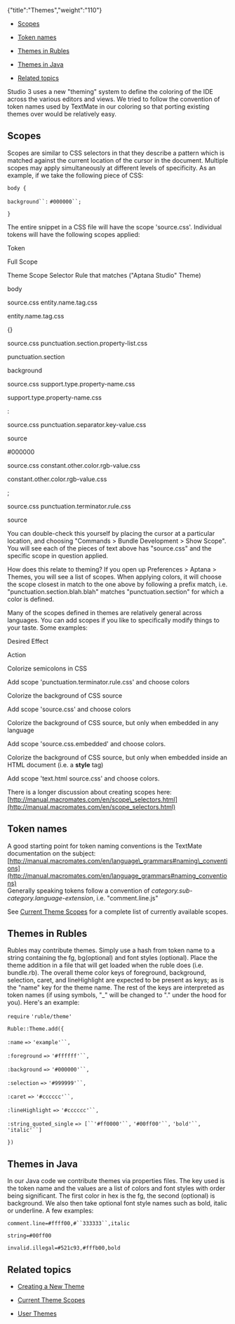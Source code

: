{"title":"Themes","weight":"110"} 

*   [Scopes](#Scopes)
    
*   [Token names](#Tokennames)
    
*   [Themes in Rubles](#ThemesinRubles)
    
*   [Themes in Java](#ThemesinJava)
    
*   [Related topics](#Relatedtopics)
    

Studio 3 uses a new "theming" system to define the coloring of the IDE across the various editors and views. We tried to follow the convention of token names used by TextMate in our coloring so that porting existing themes over would be relatively easy.

## Scopes

Scopes are similar to CSS selectors in that they describe a pattern which is matched against the current location of the cursor in the document. Multiple scopes may apply simultaneously at different levels of specificity. As an example, if we take the following piece of CSS:

`body {`

`background``:` `#000000``;`

`}`

The entire snippet in a CSS file will have the scope 'source.css'. Individual tokens will have the following scopes applied:

Token

Full Scope

Theme Scope Selector Rule that matches ("Aptana Studio" Theme)

body

source.css entity.name.tag.css

entity.name.tag.css

{}

source.css punctuation.section.property-list.css

punctuation.section

background

source.css support.type.property-name.css

support.type.property-name.css

:

source.css punctuation.separator.key-value.css

source

#000000

source.css constant.other.color.rgb-value.css

constant.other.color.rgb-value.css

;

source.css punctuation.terminator.rule.css

source

You can double-check this yourself by placing the cursor at a particular location, and choosing "Commands > Bundle Development > Show Scope". You will see each of the pieces of text above has "source.css" and the specific scope in question applied.

How does this relate to theming? If you open up Preferences > Aptana > Themes, you will see a list of scopes. When applying colors, it will choose the scope closest in match to the one above by following a prefix match, i.e. "punctuation.section.blah.blah" matches "punctuation.section" for which a color is defined.

Many of the scopes defined in themes are relatively general across languages. You can add scopes if you like to specifically modify things to your taste. Some examples:

Desired Effect

Action

Colorize semicolons in CSS

Add scope 'punctuation.terminator.rule.css' and choose colors

Colorize the background of CSS source

Add scope 'source.css' and choose colors

Colorize the background of CSS source, but only when embedded in any language

Add scope 'source.css.embedded' and choose colors.

Colorize the background of CSS source, but only when embedded inside an HTML document (i.e. a **style** tag)

Add scope 'text.html source.css' and choose colors.

There is a longer discussion about creating scopes here: [http://manual.macromates.com/en/scope\_selectors.html](http://manual.macromates.com/en/scope_selectors.html)

## Token names

A good starting point for token naming conventions is the TextMate documentation on the subject: [http://manual.macromates.com/en/language\_grammars#naming\_conventions](http://manual.macromates.com/en/language_grammars#naming_conventions)  
Generally speaking tokens follow a convention of _category.sub-category.language-extension_, i.e. "comment.line.js"

See [Current Theme Scopes](/docs/appc/Axway_Appcelerator_Studio/Axway_Appcelerator_Studio_Guide/Customizing_Studio/Themes/Current_Theme_Scopes/) for a complete list of currently available scopes.

## Themes in Rubles

Rubles may contribute themes. Simply use a hash from token name to a string containing the fg, bg(optional) and font styles (optional). Place the theme addition in a file that will get loaded when the ruble does (i.e. bundle.rb). The overall theme color keys of foreground, background, selection, caret, and lineHighlight are expected to be present as keys; as is the "name" key for the theme name. The rest of the keys are interpreted as token names (if using symbols, "\_" will be changed to "." under the hood for you). Here's an example:

`require` `'ruble/theme'`

`Ruble::Theme.add({`

`:name` `=>` `'example'``,`

`:foreground` `=>` `'#ffffff'``,`

`:background` `=>` `'#000000'``,`

`:selection` `=>` `'#999999'``,`

`:caret` `=>` `'#cccccc'``,`

`:lineHighlight` `=>` `'#cccccc'``,`

`:string_quoted_single` `=> [``'#ff0000'``,` `'#00ff00'``,` `'bold'``,` `'italic'``]`

`})`

## Themes in Java

In our Java code we contribute themes via properties files. The key used is the token name and the values are a list of colors and font styles with order being significant. The first color in hex is the fg, the second (optional) is background. We also then take optional font style names such as bold, italic or underline. A few examples:

`comment.line=#ffff00,#``333333``,italic`

`string=#00ff00`

`invalid.illegal=#521c93,#fffb00,bold`

## Related topics

*   [Creating a New Theme](/docs/appc/Axway_Appcelerator_Studio/Axway_Appcelerator_Studio_Guide/Customizing_Studio/Themes/Creating_a_New_Theme/)
    
*   [Current Theme Scopes](/docs/appc/Axway_Appcelerator_Studio/Axway_Appcelerator_Studio_Guide/Customizing_Studio/Themes/Current_Theme_Scopes/)
    
*   [User Themes](/docs/appc/Axway_Appcelerator_Studio/Axway_Appcelerator_Studio_Guide/Customizing_Studio/Themes/User_Themes/)